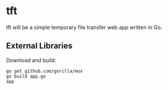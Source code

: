 # tft

tft will be a simple temporary file transfer web app written in Go.

## External Libraries
 Download and build:
 ```
 go get github.com/gorilla/mux
 go build app.go
 app
 ```
